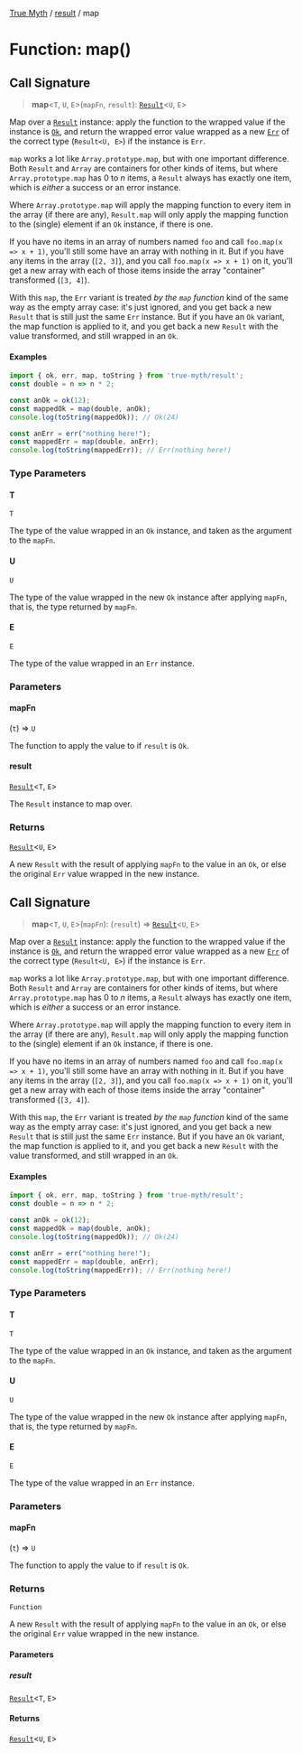 [True Myth](../../index.md) / [result](../index.md) / map

# Function: map()

## Call Signature

> **map**\<`T`, `U`, `E`\>(`mapFn`, `result`): [`Result`](../classes/Result.md)\<`U`, `E`\>

Map over a [`Result`](../classes/Result.md) instance: apply the function to the wrapped
value if the instance is [`Ok`](../interfaces/Ok.md), and return the wrapped error value
wrapped as a new [`Err`](../interfaces/Err.md) of the correct type (`Result<U, E>`) if the
instance is `Err`.

`map` works a lot like `Array.prototype.map`, but with one important
difference. Both `Result` and `Array` are containers for other kinds of items,
but where `Array.prototype.map` has 0 to _n_ items, a `Result` always has
exactly one item, which is *either* a success or an error instance.

Where `Array.prototype.map` will apply the mapping function to every item in
the array (if there are any), `Result.map` will only apply the mapping
function to the (single) element if an `Ok` instance, if there is one.

If you have no items in an array of numbers named `foo` and call `foo.map(x =>
x + 1)`, you'll still some have an array with nothing in it. But if you have
any items in the array (`[2, 3]`), and you call `foo.map(x => x + 1)` on it,
you'll get a new array with each of those items inside the array "container"
transformed (`[3, 4]`).

With this `map`, the `Err` variant is treated *by the `map` function* kind of
the same way as the empty array case: it's just ignored, and you get back a
new `Result` that is still just the same `Err` instance. But if you have an
`Ok` variant, the map function is applied to it, and you get back a new
`Result` with the value transformed, and still wrapped in an `Ok`.

#### Examples

```ts
import { ok, err, map, toString } from 'true-myth/result';
const double = n => n * 2;

const anOk = ok(12);
const mappedOk = map(double, anOk);
console.log(toString(mappedOk)); // Ok(24)

const anErr = err("nothing here!");
const mappedErr = map(double, anErr);
console.log(toString(mappedErr)); // Err(nothing here!)
```

### Type Parameters

#### T

`T`

The type of the value wrapped in an `Ok` instance, and taken as
              the argument to the `mapFn`.

#### U

`U`

The type of the value wrapped in the new `Ok` instance after
              applying `mapFn`, that is, the type returned by `mapFn`.

#### E

`E`

The type of the value wrapped in an `Err` instance.

### Parameters

#### mapFn

(`t`) => `U`

The function to apply the value to if `result` is `Ok`.

#### result

[`Result`](../classes/Result.md)\<`T`, `E`\>

The `Result` instance to map over.

### Returns

[`Result`](../classes/Result.md)\<`U`, `E`\>

A new `Result` with the result of applying `mapFn` to the value
              in an `Ok`, or else the original `Err` value wrapped in the new
              instance.

## Call Signature

> **map**\<`T`, `U`, `E`\>(`mapFn`): (`result`) => [`Result`](../classes/Result.md)\<`U`, `E`\>

Map over a [`Result`](../classes/Result.md) instance: apply the function to the wrapped
value if the instance is [`Ok`](../interfaces/Ok.md), and return the wrapped error value
wrapped as a new [`Err`](../interfaces/Err.md) of the correct type (`Result<U, E>`) if the
instance is `Err`.

`map` works a lot like `Array.prototype.map`, but with one important
difference. Both `Result` and `Array` are containers for other kinds of items,
but where `Array.prototype.map` has 0 to _n_ items, a `Result` always has
exactly one item, which is *either* a success or an error instance.

Where `Array.prototype.map` will apply the mapping function to every item in
the array (if there are any), `Result.map` will only apply the mapping
function to the (single) element if an `Ok` instance, if there is one.

If you have no items in an array of numbers named `foo` and call `foo.map(x =>
x + 1)`, you'll still some have an array with nothing in it. But if you have
any items in the array (`[2, 3]`), and you call `foo.map(x => x + 1)` on it,
you'll get a new array with each of those items inside the array "container"
transformed (`[3, 4]`).

With this `map`, the `Err` variant is treated *by the `map` function* kind of
the same way as the empty array case: it's just ignored, and you get back a
new `Result` that is still just the same `Err` instance. But if you have an
`Ok` variant, the map function is applied to it, and you get back a new
`Result` with the value transformed, and still wrapped in an `Ok`.

#### Examples

```ts
import { ok, err, map, toString } from 'true-myth/result';
const double = n => n * 2;

const anOk = ok(12);
const mappedOk = map(double, anOk);
console.log(toString(mappedOk)); // Ok(24)

const anErr = err("nothing here!");
const mappedErr = map(double, anErr);
console.log(toString(mappedErr)); // Err(nothing here!)
```

### Type Parameters

#### T

`T`

The type of the value wrapped in an `Ok` instance, and taken as
              the argument to the `mapFn`.

#### U

`U`

The type of the value wrapped in the new `Ok` instance after
              applying `mapFn`, that is, the type returned by `mapFn`.

#### E

`E`

The type of the value wrapped in an `Err` instance.

### Parameters

#### mapFn

(`t`) => `U`

The function to apply the value to if `result` is `Ok`.

### Returns

`Function`

A new `Result` with the result of applying `mapFn` to the value
              in an `Ok`, or else the original `Err` value wrapped in the new
              instance.

#### Parameters

##### result

[`Result`](../classes/Result.md)\<`T`, `E`\>

#### Returns

[`Result`](../classes/Result.md)\<`U`, `E`\>
